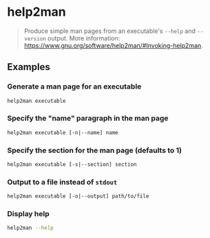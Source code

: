 # help2man

> Produce simple man pages from an executable's `--help` and `--version` output. More information: <https://www.gnu.org/software/help2man/#Invoking-help2man>.

## Examples

### Generate a man page for an executable

```bash
help2man executable
```

### Specify the "name" paragraph in the man page

```bash
help2man executable [-n|--name] name
```

### Specify the section for the man page (defaults to 1)

```bash
help2man executable [-s|--section] section
```

### Output to a file instead of `stdout`

```bash
help2man executable [-o|--output] path/to/file
```

### Display help

```bash
help2man --help
```
